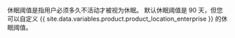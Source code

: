 休眠阈值是指用户必须多久不活动才被视为休眠。 默认休眠阈值是 90 天，但您可以自定义 {{ site.data.variables.product.product_location_enterprise }} 的休眠阈值。
